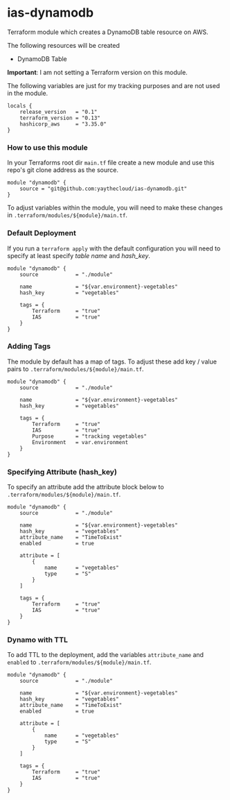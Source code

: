 # ias-dynamodb

Terraform module which creates a DynamoDB table resource on AWS.

The following resources will be created

  - DynamoDB Table

**Important**: I am not setting a Terraform version on this module. 

The following variables are just for my tracking purposes and are not used in the module.

```
locals {
    release_version   = "0.1"
    terraform_version = "0.13"
    hashicorp_aws     = "3.35.0"
}
```

### How to use this module

In your Terraforms root dir ```main.tf``` file create a new module and use this repo's git clone address as the source.

```
module "dynamodb" {
    source = "git@github.com:yaythecloud/ias-dynamodb.git"
}
```

To adjust variables within the module, you will need to make these changes in ```.terraform/modules/${module}/main.tf```.

### Default Deployment

If you run a ```terraform apply``` with the default configuration you will need to specify at least specify *table name* and *hash_key*.

```
module "dynamodb" {
    source            = "./module"

    name              = "${var.environment}-vegetables"
    hash_key          = "vegetables"

    tags = {
        Terraform     = "true"
        IAS           = "true"
    }
}
```
### Adding Tags

The module by default has a map of tags. To adjust these add key / value pairs to ```.terraform/modules/${module}/main.tf```.

```
module "dynamodb" {
    source            = "./module"

    name              = "${var.environment}-vegetables"
    hash_key          = "vegetables"

    tags = {
        Terraform     = "true"
        IAS           = "true"
        Purpose       = "tracking vegetables"
        Environment   = var.environment
    }
}
```

### Specifying Attribute (hash_key)

To specify an attribute add the attribute block below to ```.terraform/modules/${module}/main.tf```.

```
module "dynamodb" {
    source            = "./module"

    name              = "${var.environment}-vegetables"
    hash_key          = "vegetables"
    attribute_name    = "TimeToExist"
    enabled           = true

    attribute = [
        {
            name      = "vegetables"
            type      = "S"
        }
    ]

    tags = {
        Terraform     = "true"
        IAS           = "true"
    }
}
```

### Dynamo with TTL

To add TTL to the deployment, add the variables ```attribute_name``` and ```enabled``` to ```.terraform/modules/${module}/main.tf```.
```
module "dynamodb" {
    source            = "./module"

    name              = "${var.environment}-vegetables"
    hash_key          = "vegetables"
    attribute_name    = "TimeToExist"
    enabled           = true

    attribute = [
        {
            name      = "vegetables"
            type      = "S"
        }
    ]

    tags = {
        Terraform     = "true"
        IAS           = "true"
    }
}
```